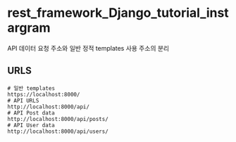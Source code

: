 # rest_framework_Django_tutorial_instargram
API 데이터 요청 주소와 일반 정적 templates 사용 주소의 분리

## URLS
```
# 일반 templates
https://localhost:8000/
# API URLS
http://localhost:8000/api/
# API Post data
http://localhost:8000/api/posts/
# API User data
http://localhost:8000/api/users/
```


